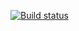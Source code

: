 [![Build status](https://ci.appveyor.com/api/projects/status/g723a4ewj847vadq?svg=true)](https://ci.appveyor.com/project/Lekon999/aa1-2-b54xn)